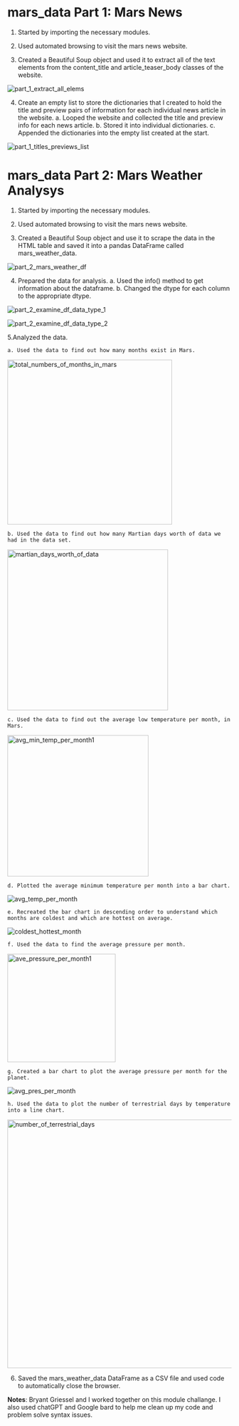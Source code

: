 # mars_data Part 1: Mars News

1. Started by importing the necessary modules.

2. Used automated browsing to visit the mars news website.

3. Created a Beautiful Soup object and used it to extract all of the text elements from the content_title and article_teaser_body classes of the website.

![part_1_extract_all_elems](https://github.com/aclima88/mars_data/assets/133547307/e87790e9-b531-45ed-9e3a-bd700838a7f1)

4. Create an empty list to store the dictionaries that I created to hold the title and preview pairs of information for each individual news article in the website. 
    a. Looped the website and collected the title and preview info for each news article.
    b. Stored it into individual dictionaries.
    c. Appended the dictionaries into the empty list created at the start.
    
![part_1_titles_previews_list](https://github.com/aclima88/mars_data/assets/133547307/c2ff5fc6-f075-47ec-898a-38842796a8d3)
    
# mars_data Part 2: Mars Weather Analysys

1. Started by importing the necessary modules.

2. Used automated browsing to visit the mars news website.

3. Created a Beautiful Soup object and use it to scrape the data in the HTML table and saved it into a pandas DataFrame called mars_weather_data.

![part_2_mars_weather_df](https://github.com/aclima88/mars_data/assets/133547307/060dbd87-8cfd-4d46-9f5a-1a1bf6e6cb3f)

4. Prepared the data for analysis.
    a. Used the info() method to get information about the dataframe.
    b. Changed the dtype for each column to the appropriate dtype.
    
![part_2_examine_df_data_type_1](https://github.com/aclima88/mars_data/assets/133547307/2f818f98-5b1a-4c2b-91d2-e0848a01f920)

![part_2_examine_df_data_type_2](https://github.com/aclima88/mars_data/assets/133547307/281232e5-ec43-4206-acbe-e81678aabb0c)

5.Analyzed the data.

    a. Used the data to find out how many months exist in Mars.
    
<img width="370" alt="total_numbers_of_months_in_mars" src="https://github.com/aclima88/mars_data/assets/133547307/e3f16539-0a66-4cd2-bce6-72fe3590751a">
    
    b. Used the data to find out how many Martian days worth of data we had in the data set.

<img width="361" alt="martian_days_worth_of_data" src="https://github.com/aclima88/mars_data/assets/133547307/2abf048b-e7f3-47ae-9d68-24eb134785c8">

    c. Used the data to find out the average low temperature per month, in Mars.
    
<img width="317" alt="avg_min_temp_per_month1" src="https://github.com/aclima88/mars_data/assets/133547307/4d3fbdb4-2e9a-4d98-b96b-9d38c77849f7">

    d. Plotted the average minimum temperature per month into a bar chart.
    
![avg_temp_per_month](https://github.com/aclima88/mars_data/assets/133547307/f7f73ed9-bbb0-4e96-aa05-6c518b5f6ef0)

    e. Recreated the bar chart in descending order to understand which months are coldest and which are hottest on average.
    
![coldest_hottest_month](https://github.com/aclima88/mars_data/assets/133547307/d9be2527-7ad2-49cf-8e88-652ad8ed8da1)

    f. Used the data to find the average pressure per month.
    
<img width="243" alt="ave_pressure_per_month1" src="https://github.com/aclima88/mars_data/assets/133547307/23c2a97b-ccce-48bc-84e6-683096efb180">

    g. Created a bar chart to plot the average pressure per month for the planet.
    
![avg_pres_per_month](https://github.com/aclima88/mars_data/assets/133547307/0ab218cb-aea6-44d1-95a1-dcd47f373c7d)

    h. Used the data to plot the number of terrestrial days by temperature into a line chart.
    
<img width="558" alt="number_of_terrestrial_days" src="https://github.com/aclima88/mars_data/assets/133547307/8d9659c7-c919-419b-bd71-bfb6752d7af4">

6. Saved the mars_weather_data DataFrame as a CSV file and used code to automatically close the browser.

**Notes**:
Bryant Griessel and I worked together on this module challange.
I also used chatGPT and Google bard to help me clean up my code and problem solve syntax issues.



